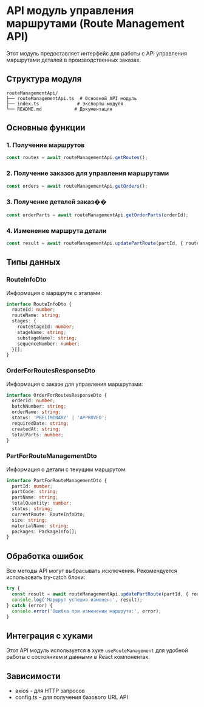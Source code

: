 # API модуль управления маршрутами (Route Management API)

Этот модуль предоставляет интерфейс для работы с API управления маршрутами деталей в производственных заказах.

## Структура модуля

```
routeManagementApi/
├── routeManagementApi.ts  # Основной API модуль
├── index.ts              # Экспорты модуля
└── README.md            # Документация
```

## Основные функции

### 1. Получение маршрутов
```typescript
const routes = await routeManagementApi.getRoutes();
```

### 2. Получение заказов для управления маршрутами
```typescript
const orders = await routeManagementApi.getOrders();
```

### 3. Получение деталей заказ��
```typescript
const orderParts = await routeManagementApi.getOrderParts(orderId);
```

### 4. Изменение маршрута детали
```typescript
const result = await routeManagementApi.updatePartRoute(partId, { routeId: newRouteId });
```

## Типы данных

### RouteInfoDto
Информация о маршруте с этапами:
```typescript
interface RouteInfoDto {
  routeId: number;
  routeName: string;
  stages: {
    routeStageId: number;
    stageName: string;
    substageName?: string;
    sequenceNumber: number;
  }[];
}
```

### OrderForRoutesResponseDto
Информация о заказе для управления маршрутами:
```typescript
interface OrderForRoutesResponseDto {
  orderId: number;
  batchNumber: string;
  orderName: string;
  status: 'PRELIMINARY' | 'APPROVED';
  requiredDate: string;
  createdAt: string;
  totalParts: number;
}
```

### PartForRouteManagementDto
Информация о детали с текущим маршрутом:
```typescript
interface PartForRouteManagementDto {
  partId: number;
  partCode: string;
  partName: string;
  totalQuantity: number;
  status: string;
  currentRoute: RouteInfoDto;
  size: string;
  materialName: string;
  packages: PackageInfo[];
}
```

## Обработка ошибок

Все методы API могут выбрасывать исключения. Рекомендуется использовать try-catch блоки:

```typescript
try {
  const result = await routeManagementApi.updatePartRoute(partId, { routeId });
  console.log('Маршрут успешно изменен:', result);
} catch (error) {
  console.error('Ошибка при изменении маршрута:', error);
}
```

## Интеграция с хуками

Этот API модуль используется в хуке `useRouteManagement` для удобной работы с состоянием и данными в React компонентах.

## Зависимости

- axios - для HTTP запросов
- config.ts - для получения базового URL API